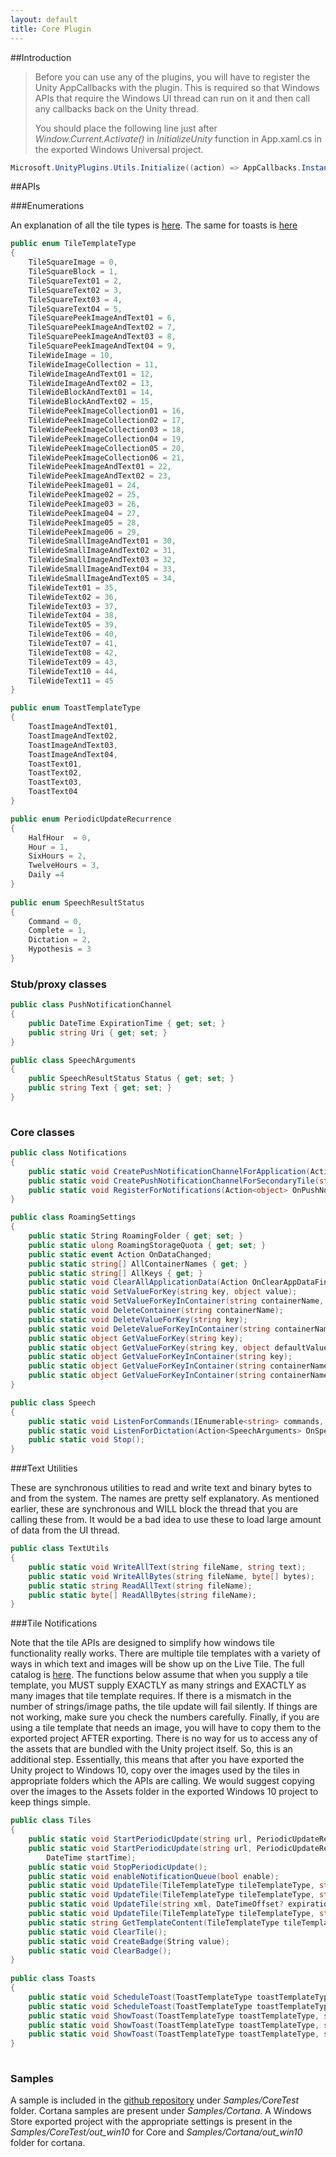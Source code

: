 ```yaml
---
layout: default
title: Core Plugin
---
```


##Introduction
>Before you can use any of the plugins, you will have to register the Unity AppCallbacks with the plugin. This is required so that Windows APIs that require the Windows UI thread can run on it and then call any callbacks back on the Unity thread.
>
>You should place the following line just after *Window.Current.Activate()* in *InitializeUnity* function in App.xaml.cs in the exported Windows Universal project.

```C#
Microsoft.UnityPlugins.Utils.Initialize((action) => AppCallbacks.Instance.InvokeOnAppThread(new AppCallbackItem(() => action()), false));
```

##APIs

###Enumerations

An explanation of all the tile types is [here](https://msdn.microsoft.com/en-us/library/windows/apps/windows.ui.notifications.tiletemplatetype.aspx). The same for toasts is [here](https://msdn.microsoft.com/en-us/library/windows/apps/windows.ui.notifications.toasttemplatetype.aspx)

```C#
public enum TileTemplateType
{
    TileSquareImage = 0,
    TileSquareBlock = 1,
    TileSquareText01 = 2,
    TileSquareText02 = 3,
    TileSquareText03 = 4,
    TileSquareText04 = 5,
    TileSquarePeekImageAndText01 = 6,
    TileSquarePeekImageAndText02 = 7,
    TileSquarePeekImageAndText03 = 8,
    TileSquarePeekImageAndText04 = 9,
    TileWideImage = 10,
    TileWideImageCollection = 11,
    TileWideImageAndText01 = 12,
    TileWideImageAndText02 = 13,
    TileWideBlockAndText01 = 14,
    TileWideBlockAndText02 = 15,
    TileWidePeekImageCollection01 = 16,
    TileWidePeekImageCollection02 = 17,
    TileWidePeekImageCollection03 = 18,
    TileWidePeekImageCollection04 = 19,
    TileWidePeekImageCollection05 = 20,
    TileWidePeekImageCollection06 = 21,
    TileWidePeekImageAndText01 = 22,
    TileWidePeekImageAndText02 = 23,
    TileWidePeekImage01 = 24,
    TileWidePeekImage02 = 25,
    TileWidePeekImage03 = 26,
    TileWidePeekImage04 = 27,
    TileWidePeekImage05 = 28,
    TileWidePeekImage06 = 29,
    TileWideSmallImageAndText01 = 30,
    TileWideSmallImageAndText02 = 31,
    TileWideSmallImageAndText03 = 32,
    TileWideSmallImageAndText04 = 33,
    TileWideSmallImageAndText05 = 34,
    TileWideText01 = 35,
    TileWideText02 = 36,
    TileWideText03 = 37,
    TileWideText04 = 38,
    TileWideText05 = 39,
    TileWideText06 = 40,
    TileWideText07 = 41,
    TileWideText08 = 42,
    TileWideText09 = 43,
    TileWideText10 = 44,
    TileWideText11 = 45
}

public enum ToastTemplateType
{
    ToastImageAndText01,
    ToastImageAndText02,
    ToastImageAndText03,
    ToastImageAndText04,
    ToastText01,
    ToastText02,
    ToastText03,
    ToastText04
}

public enum PeriodicUpdateRecurrence
{
    HalfHour  = 0,
    Hour = 1,
    SixHours = 2,
    TwelveHours = 3,
    Daily =4
}
	
public enum SpeechResultStatus
{
    Command = 0, 
    Complete = 1,
    Dictation = 2,
    Hypothesis = 3
}
```	
### Stub/proxy classes

```C#
public class PushNotificationChannel
{
    public DateTime ExpirationTime { get; set; }
    public string Uri { get; set; }
}

public class SpeechArguments
{
    public SpeechResultStatus Status { get; set; }
    public string Text { get; set; }
}
	
```
	
### Core classes

```C#
public class Notifications
{
    public static void CreatePushNotificationChannelForApplication(Action<PushNotificationChannel, Exception> OnPushNotificationChannelCreated);
    public static void CreatePushNotificationChannelForSecondaryTile(string tileId, Action<PushNotificationChannel, Exception> OnPushNotificationChannelForSecondaryTileCreated);
    public static void RegisterForNotifications(Action<object> OnPushNotification, bool cancelDefaultBehavior);
}

public class RoamingSettings
{
    public static String RoamingFolder { get; set; }
    public static ulong RoamingStorageQuota { get; set; }
    public static event Action OnDataChanged;
    public static string[] AllContainerNames { get; }
    public static string[] AllKeys { get; }
    public static void ClearAllApplicationData(Action OnClearAppDataFinished);
    public static void SetValueForKey(string key, object value);
    public static void SetValueForKeyInContainer(string containerName, string key, object value);
    public static void DeleteContainer(string containerName);
    public static void DeleteValueForKey(string key);
    public static void DeleteValueForKeyInContainer(string containerName, string key);
    public static object GetValueForKey(string key);
    public static object GetValueForKey(string key, object defaultValue);
    public static object GetValueForKeyInContainer(string key);
    public static object GetValueForKeyInContainer(string containerName, string key);
    public static object GetValueForKeyInContainer(string containerName, string key, object defaultValue);
}

public class Speech
{
    public static void ListenForCommands(IEnumerable<string> commands, Action<SpeechArguments> OnSpeechResults);
    public static void ListenForDictation(Action<SpeechArguments> OnSpeechResults);
    public static void Stop();
}
```

###Text Utilities

These are synchronous utilities to read and write text and binary bytes to and from the system. The names are pretty self explanatory. As mentioned earlier, these are synchronous and WILL block the thread that you are calling these from. It would be a bad idea to use these to load large amount of data from the UI thread.

```C#
public class TextUtils
{
    public static void WriteAllText(string fileName, string text);
    public static void WriteAllBytes(string fileName, byte[] bytes);
    public static string ReadAllText(string fileName);
    public static byte[] ReadAllBytes(string fileName);
}
```

###Tile Notifications

Note that the tile APIs are designed to simplify how windows tile functionality really works. There are multiple tile templates with a variety of ways in which text and images will be show up on the Live Tile. The full catalog is [here](https://msdn.microsoft.com/en-us/library/windows/apps/windows.ui.notifications.tiletemplatetype.aspx). The functions below assume that when you supply a tile template, you MUST supply EXACTLY as many strings and EXACTLY as many images that tile template requires. If there is a mismatch in the number of strings/image paths, the tile update will fail silently. If things are not working, make sure you check the numbers carefully. Finally, if you are using a tile template that needs an image, you will have to copy them to the exported project AFTER exporting. There is no way for us to access any of the assets that are bundled with the Unity project itself. So, this is an additional step. Essentially, this means that after you have exported the Unity project to Windows 10, copy over the images used by the tiles in appropriate folders which the APIs are calling. We would suggest copying over the images to the Assets folder in the exported Windows 10 project to keep things simple. 

```C#
public class Tiles
{
    public static void StartPeriodicUpdate(string url, PeriodicUpdateRecurrence periodicUpdateRecurrenceType);
    public static void StartPeriodicUpdate(string url, PeriodicUpdateRecurrence periodicUpdateRecurrenceType,
        DateTime startTime);
    public static void StopPeriodicUpdate();
    public static void enableNotificationQueue(bool enable);
    public static void UpdateTile(TileTemplateType tileTemplateType, string[] text);
    public static void UpdateTile(TileTemplateType tileTemplateType, string[] text, string[] images);
    public static void UpdateTile(string xml, DateTimeOffset? expirationTime);
    public static void UpdateTile(TileTemplateType tileTemplateType, string[] text, string[] images, DateTimeOffset? expirationTime);
    public static string GetTemplateContent(TileTemplateType tileTemplateType);
    public static void ClearTile();
    public static void CreateBadge(String value);
    public static void ClearBadge();
}
	
public class Toasts
{
    public static void ScheduleToast(ToastTemplateType toastTemplateType, string[] text, string image, DateTimeOffset deliveryTime)
    public static void ScheduleToast(ToastTemplateType toastTemplateType, string[] text, DateTimeOffset deliveryTime)
    public static void ShowToast(ToastTemplateType toastTemplateType, string[] text, string image)
    public static void ShowToast(ToastTemplateType toastTemplateType, string[] text, string image, DateTimeOffset? expirationTime)
    public static void ShowToast(ToastTemplateType toastTemplateType, string[] text, string image, DateTimeOffset? expirationTime, Action<string> OnToastDismissed, Action OnToastActivated, Action<Exception> OnToastFailed)
}
	
```

### Samples
A sample is included in the [github repository](https://github.com/Microsoft/unityplugins) under *Samples/CoreTest* folder. Cortana samples are present under *Samples/Cortana*. A Windows Store exported project with the appropriate settings is present in the *Samples/CoreTest/out_win10* for Core and *Samples/Cortana/out_win10* folder for cortana.
